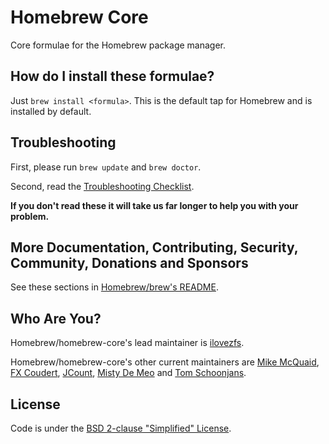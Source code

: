 # Homebrew Core
Core formulae for the Homebrew package manager.

## How do I install these formulae?
Just `brew install <formula>`. This is the default tap for Homebrew and is installed by default.

## Troubleshooting
First, please run `brew update` and `brew doctor`.

Second, read the [Troubleshooting Checklist](https://docs.brew.sh/Troubleshooting.html).

**If you don't read these it will take us far longer to help you with your problem.**

## More Documentation, Contributing, Security, Community, Donations and Sponsors
See these sections in [Homebrew/brew's README](https://github.com/Homebrew/brew#homebrew).

## Who Are You?
Homebrew/homebrew-core's lead maintainer is [ilovezfs](https://github.com/ilovezfs).

Homebrew/homebrew-core's other current maintainers are [Mike McQuaid](https://github.com/mikemcquaid), [FX Coudert](https://github.com/fxcoudert), [JCount](https://github.com/jcount), [Misty De Meo](https://github.com/mistydemeo) and [Tom Schoonjans](https://github.com/tschoonj).

## License
Code is under the [BSD 2-clause "Simplified" License](https://github.com/Homebrew/homebrew-core/blob/master/LICENSE.txt).
